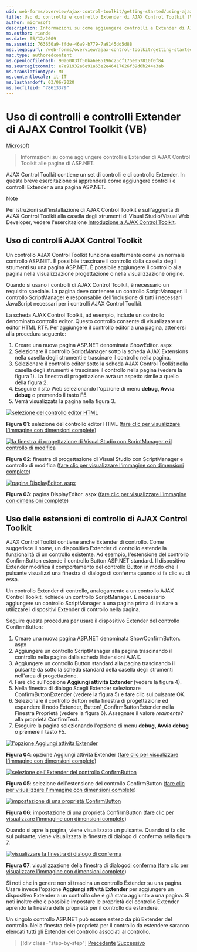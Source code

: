 ```yaml
---
uid: web-forms/overview/ajax-control-toolkit/getting-started/using-ajax-control-toolkit-controls-and-control-extenders-vb
title: Uso di controlli e controllo Extender di AJAX Control Toolkit (VB) | Microsoft Docs
author: microsoft
description: Informazioni su come aggiungere controlli e Extender di AJAX Control Toolkit alle pagine di ASP.NET.
ms.author: riande
ms.date: 05/12/2009
ms.assetid: 763650a9-ffde-46a9-b779-7a9145dd5d88
msc.legacyurl: /web-forms/overview/ajax-control-toolkit/getting-started/using-ajax-control-toolkit-controls-and-control-extenders-vb
msc.type: authoredcontent
ms.openlocfilehash: 90a6003ff50ba6e85196c25cf175e057810f0f84
ms.sourcegitcommit: e7e91932a6e91a63e2e46417626f39d6b244a3ab
ms.translationtype: MT
ms.contentlocale: it-IT
ms.lasthandoff: 03/06/2020
ms.locfileid: "78613379"
---
```

# <a name="using-ajax-control-toolkit-controls-and-control-extenders-vb"></a>Uso di controlli e controlli Extender di AJAX Control Toolkit (VB)

[Microsoft](https://github.com/microsoft)

> Informazioni su come aggiungere controlli e Extender di AJAX Control Toolkit alle pagine di ASP.NET.

AJAX Control Toolkit contiene un set di controlli e di controllo Extender. In questa breve esercitazione si apprenderà come aggiungere controlli e controlli Extender a una pagina ASP.NET.

> [!NOTE] 
> 
> Per istruzioni sull'installazione di AJAX Control Toolkit e sull'aggiunta di AJAX Control Toolkit alla casella degli strumenti di Visual Studio/Visual Web Developer, vedere l'esercitazione [Introduzione a AJAX Control Toolkit](get-started-with-the-ajax-control-toolkit-vb.md).

## <a name="using-ajax-control-toolkit-controls"></a>Uso di controlli AJAX Control Toolkit

Un controllo AJAX Control Toolkit funziona esattamente come un normale controllo ASP.NET. È possibile trascinare il controllo dalla casella degli strumenti su una pagina ASP.NET. È possibile aggiungere il controllo alla pagina nella visualizzazione progettazione o nella visualizzazione origine.

Quando si usano i controlli di AJAX Control Toolkit, è necessario un requisito speciale. La pagina deve contenere un controllo ScriptManager. Il controllo ScriptManager è responsabile dell'inclusione di tutti i necessari JavaScript necessari per i controlli AJAX Control Toolkit.

La scheda AJAX Control Toolkit, ad esempio, include un controllo denominato controllo editor. Questo controllo consente di visualizzare un editor HTML RTF. Per aggiungere il controllo editor a una pagina, attenersi alla procedura seguente:

1. Creare una nuova pagina ASP.NET denominata ShowEditor. aspx
2. Selezionare il controllo ScriptManager sotto la scheda AJAX Extensions nella casella degli strumenti e trascinare il controllo nella pagina.
3. Selezionare il controllo editor sotto la scheda AJAX Control Toolkit nella casella degli strumenti e trascinare il controllo nella pagina (vedere la figura 1). La finestra di progettazione avrà un aspetto simile a quello della figura 2.
4. Eseguire il sito Web selezionando l'opzione di menu **debug, Avvia debug** o premendo il tasto F5.
5. Verrà visualizzata la pagina nella figura 3.

[![selezione del controllo editor HTML](using-ajax-control-toolkit-controls-and-control-extenders-vb/_static/image1.jpg)](using-ajax-control-toolkit-controls-and-control-extenders-vb/_static/image1.png)

**Figura 01**: selezione del controllo editor HTML ([fare clic per visualizzare l'immagine con dimensioni complete](using-ajax-control-toolkit-controls-and-control-extenders-vb/_static/image2.png))

[![la finestra di progettazione di Visual Studio con ScriptManager e il controllo di modifica](using-ajax-control-toolkit-controls-and-control-extenders-vb/_static/image2.jpg)](using-ajax-control-toolkit-controls-and-control-extenders-vb/_static/image3.png)

**Figura 02**: finestra di progettazione di Visual Studio con ScriptManager e controllo di modifica ([fare clic per visualizzare l'immagine con dimensioni complete](using-ajax-control-toolkit-controls-and-control-extenders-vb/_static/image4.png))

[![pagina DisplayEditor. aspx](using-ajax-control-toolkit-controls-and-control-extenders-vb/_static/image3.jpg)](using-ajax-control-toolkit-controls-and-control-extenders-vb/_static/image5.png)

**Figura 03**: pagina DisplayEditor. aspx ([fare clic per visualizzare l'immagine con dimensioni complete](using-ajax-control-toolkit-controls-and-control-extenders-vb/_static/image6.png))

## <a name="using-ajax-control-toolkit-control-extenders"></a>Uso delle estensioni di controllo di AJAX Control Toolkit

AJAX Control Toolkit contiene anche Extender di controllo. Come suggerisce il nome, un dispositivo Extender di controllo estende la funzionalità di un controllo esistente. Ad esempio, l'estensione del controllo ConfirmButton estende il controllo Button ASP.NET standard. Il dispositivo Extender modifica il comportamento del controllo Button in modo che il pulsante visualizzi una finestra di dialogo di conferma quando si fa clic su di essa.

Un controllo Extender di controllo, analogamente a un controllo AJAX Control Toolkit, richiede un controllo ScriptManager. È necessario aggiungere un controllo ScriptManager a una pagina prima di iniziare a utilizzare i dispositivi Extender di controllo nella pagina.

Seguire questa procedura per usare il dispositivo Extender del controllo ConfirmButton:

1. Creare una nuova pagina ASP.NET denominata ShowConfirmButton. aspx
2. Aggiungere un controllo ScriptManager alla pagina trascinando il controllo nella pagina dalla scheda Estensioni AJAX.
3. Aggiungere un controllo Button standard alla pagina trascinando il pulsante da sotto la scheda standard della casella degli strumenti nell'area di progettazione.
4. Fare clic sull'opzione **Aggiungi attività Extender** (vedere la figura 4).
5. Nella finestra di dialogo Scegli Extender selezionare ConfirmButtonExtender (vedere la figura 5) e fare clic sul pulsante OK.
6. Selezionare il controllo Button nella finestra di progettazione ed espandere il nodo Extender, Button1\_ConfirmButtonExtender nella Finestra Proprietà (vedere la figura 6). Assegnare il valore *realmente?* alla proprietà ConfirmText.
7. Eseguire la pagina selezionando l'opzione di menu **debug, Avvia debug** o premere il tasto F5.

[![l'opzione Aggiungi attività Extender](using-ajax-control-toolkit-controls-and-control-extenders-vb/_static/image4.jpg)](using-ajax-control-toolkit-controls-and-control-extenders-vb/_static/image7.png)

**Figura 04**: opzione Aggiungi attività Extender ([fare clic per visualizzare l'immagine con dimensioni complete](using-ajax-control-toolkit-controls-and-control-extenders-vb/_static/image8.png))

[![selezione dell'Extender del controllo ConfirmButton](using-ajax-control-toolkit-controls-and-control-extenders-vb/_static/image5.jpg)](using-ajax-control-toolkit-controls-and-control-extenders-vb/_static/image9.png)

**Figura 05**: selezione dell'estensione del controllo ConfirmButton ([fare clic per visualizzare l'immagine con dimensioni complete](using-ajax-control-toolkit-controls-and-control-extenders-vb/_static/image10.png))

[![impostazione di una proprietà ConfirmButton](using-ajax-control-toolkit-controls-and-control-extenders-vb/_static/image6.jpg)](using-ajax-control-toolkit-controls-and-control-extenders-vb/_static/image11.png)

**Figura 06**: impostazione di una proprietà ConfirmButton ([fare clic per visualizzare l'immagine con dimensioni complete](using-ajax-control-toolkit-controls-and-control-extenders-vb/_static/image12.png))

Quando si apre la pagina, viene visualizzato un pulsante. Quando si fa clic sul pulsante, viene visualizzata la finestra di dialogo di conferma nella figura 7.

[![visualizzare la finestra di dialogo di conferma](using-ajax-control-toolkit-controls-and-control-extenders-vb/_static/image7.jpg)](using-ajax-control-toolkit-controls-and-control-extenders-vb/_static/image13.png)

**Figura 07**: visualizzazione della finestra di dialogo[di conferma (fare clic per visualizzare l'immagine con dimensioni complete](using-ajax-control-toolkit-controls-and-control-extenders-vb/_static/image14.png))

Si noti che in genere non si trascina un controllo Extender su una pagina. Usare invece l'opzione **Aggiungi attività Extender** per aggiungere un dispositivo Extender a un controllo che è già stato aggiunto a una pagina. Si noti inoltre che è possibile impostare le proprietà del controllo Extender aprendo la finestra delle proprietà per il controllo da estendere.

Un singolo controllo ASP.NET può essere esteso da più Extender del controllo. Nella finestra delle proprietà per il controllo da estendere saranno elencati tutti gli Extender del controllo associati al controllo.

> [!div class="step-by-step"]
> [Precedente](get-started-with-the-ajax-control-toolkit-vb.md)
> [Successivo](creating-a-custom-ajax-control-toolkit-control-extender-vb.md)
